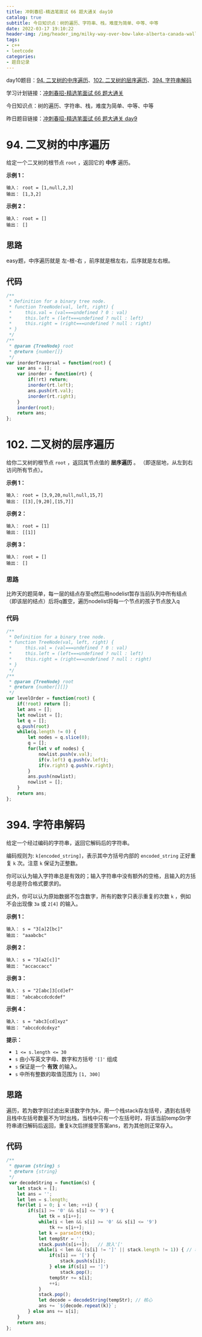 ```yaml
---
title: 冲刺春招-精选笔面试 66 题大通关 day10
catalog: true
subtitle: 今日知识点：树的遍历、字符串、栈，难度为简单、中等、中等
date: 2022-03-17 19:10:22
header-img: /img/header_img/milky-way-over-bow-lake-alberta-canada-wallpaper-for-1920x1080-63-873.jpg
tags:
- c++
- leetcode
categories:
- 题目记录
---
```


day10题目：[94. 二叉树的中序遍历](https://leetcode-cn.com/problems/binary-tree-inorder-traversal/)、[102. 二叉树的层序遍历](https://leetcode-cn.com/problems/binary-tree-level-order-traversal/)、[394. 字符串解码](https://leetcode-cn.com/problems/decode-string/)


学习计划链接：[冲刺春招-精选笔面试 66 题大通关](https://leetcode-cn.com/study-plan/bytedancecampus/?progress=dcmyjb3)

今日知识点：树的遍历、字符串、栈，难度为简单、中等、中等

昨日题目链接：[冲刺春招-精选笔面试 66 题大通关 day9](https://ysx.cosine.ren/cn/%E5%86%B2%E5%88%BA%E6%98%A5%E6%8B%9B-%E7%B2%BE%E9%80%89%E7%AC%94%E9%9D%A2%E8%AF%95%2066%20%E9%A2%98%E5%A4%A7%E9%80%9A%E5%85%B3%20day9/)
<!-- more -->
# 94. 二叉树的中序遍历
给定一个二叉树的根节点 `root` ，返回它的 **中序** 遍历。

**示例 1：**

```
输入： root = [1,null,2,3]
输出： [1,3,2]
```

**示例 2：**

```
输入： root = []
输出： []
```

## 思路
easy题，中序遍历就是 左-根-右 ，前序就是根左右，后序就是左右根。
## 代码
```js
/**
 * Definition for a binary tree node.
 * function TreeNode(val, left, right) {
 *     this.val = (val===undefined ? 0 : val)
 *     this.left = (left===undefined ? null : left)
 *     this.right = (right===undefined ? null : right)
 * }
 */
/**
 * @param {TreeNode} root
 * @return {number[]}
 */
var inorderTraversal = function(root) {
    var ans = [];
    var inorder = function(rt) {
        if(!rt) return;
        inorder(rt.left);
        ans.push(rt.val);
        inorder(rt.right);
    }
    inorder(root);
    return ans;
};
```

# 102. 二叉树的层序遍历
给你二叉树的根节点 `root` ，返回其节点值的 **层序遍历** 。 （即逐层地，从左到右访问所有节点）。

**示例 1：**
```
输入： root = [3,9,20,null,null,15,7]
输出： [[3],[9,20],[15,7]]
```

**示例 2：**

```
输入： root = [1]
输出： [[1]]
```

**示例 3：**

```
输入： root = []
输出： []
```
### 思路
比昨天的题简单，每一层的结点存至q然后用nodelist暂存当前队列中所有结点（即该层的结点）后将q置空，遍历nodelist将每一个节点的孩子节点放入q
### 代码
```js
/**
 * Definition for a binary tree node.
 * function TreeNode(val, left, right) {
 *     this.val = (val===undefined ? 0 : val)
 *     this.left = (left===undefined ? null : left)
 *     this.right = (right===undefined ? null : right)
 * }
 */
/**
 * @param {TreeNode} root
 * @return {number[][]}
 */
var levelOrder = function(root) {
    if(!root) return [];
    let ans = [];
    let nowlist = [];
    let q = [];
    q.push(root)
    while(q.length != 0) {
        let nodes = q.slice(0);
        q = [];
        for(let v of nodes) {
            nowlist.push(v.val);
            if(v.left) q.push(v.left);
            if(v.right) q.push(v.right);
        }
        ans.push(nowlist);
        nowlist = [];
    }
    return ans;
};
```

# 394. 字符串解码
给定一个经过编码的字符串，返回它解码后的字符串。

编码规则为: `k[encoded_string]`，表示其中方括号内部的 `encoded_string` 正好重复 `k` 次。注意 `k` 保证为正整数。

你可以认为输入字符串总是有效的；输入字符串中没有额外的空格，且输入的方括号总是符合格式要求的。

此外，你可以认为原始数据不包含数字，所有的数字只表示重复的次数 `k` ，例如不会出现像 `3a` 或 `2[4]` 的输入。

**示例 1：**

```
输入： s = "3[a]2[bc]"
输出： "aaabcbc"
```

**示例 2：**

```
输入： s = "3[a2[c]]"
输出： "accaccacc"
```

**示例 3：**

```
输入： s = "2[abc]3[cd]ef"
输出： "abcabccdcdcdef"
```

**示例 4：**

```
输入： s = "abc3[cd]xyz"
输出： "abccdcdcdxyz"
```

**提示：**

-   `1 <= s.length <= 30`
-   `s` 由小写英文字母、数字和方括号 `'[]'` 组成
-   `s` 保证是一个 **有效** 的输入。
-   `s` 中所有整数的取值范围为 `[1, 300]`

## 思路
遍历，若为数字则过滤出来该数字作为k，用一个栈stack存左括号，遇到右括号且栈中左括号数量不为1时出栈，当栈中只有一个左括号时，将该当前tempStr字符串递归解码后返回，重复k次后拼接至答案ans，若为其他则正常存入。
## 代码
```js
/**
 * @param {string} s
 * @return {string}
 */
 var decodeString = function(s) {
    let stack = [];
    let ans = '';
    let len = s.length;
    for(let i = 0; i < len; ++i) {
        if(s[i] >= '0' && s[i] <= '9') {
            let tk = s[i++];
            while(i < len && s[i] >= '0' && s[i] <= '9')
                tk += s[i++];
            let k = parseInt(tk);
            let tempStr = '';
            stack.push(s[i++]);   // 放入'['
            while(i < len && (s[i] != ']' || stack.length != 1)) { // 若s[i] == ']' 并且 stack中只有一个时结束
                if(s[i] == '[') {
                    stack.push(s[i]);
                } else if(s[i] == ']') 
                    stack.pop();
                tempStr += s[i];
                ++i;
            }
            stack.pop();
            let decode = decodeString(tempStr); // 核心
            ans += `${decode.repeat(k)}`;
        } else ans += s[i];
    }
    return ans;
};
```
